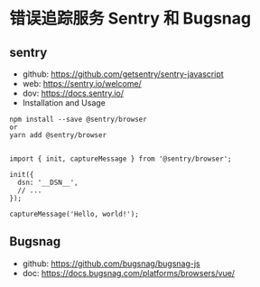 # 错误追踪服务 Sentry 和 Bugsnag 

## sentry

- github: https://github.com/getsentry/sentry-javascript
- web: https://sentry.io/welcome/
- dov: https://docs.sentry.io/
- Installation and Usage
```
npm install --save @sentry/browser
or
yarn add @sentry/browser


import { init, captureMessage } from '@sentry/browser';

init({
  dsn: '__DSN__',
  // ...
});

captureMessage('Hello, world!');
```




## Bugsnag
- github: https://github.com/bugsnag/bugsnag-js
- doc: https://docs.bugsnag.com/platforms/browsers/vue/
